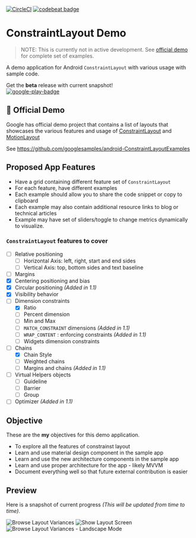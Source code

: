 [![CircleCI](https://circleci.com/gh/amardeshbd/android-constraint-layout-cheatsheet.svg?style=svg)](https://circleci.com/gh/amardeshbd/android-constraint-layout-cheatsheet) [![codebeat badge](https://codebeat.co/badges/bf0c09f2-f87c-49cc-b437-ee1a975ed830)](https://codebeat.co/projects/github-com-amardeshbd-android-constraint-layout-cheatsheet-master)


# ConstraintLayout Demo
> NOTE: This is currently not in active development. See [official demo](#bookmark-official-demo) for complete set of examples.

A demo application for Android `ConstraintLayout` with various usage with sample code.

Get the **beta** release with current snapshot!  
[![google-play-badge](https://user-images.githubusercontent.com/99822/40590807-b714614a-61d3-11e8-9fab-a6781bc670c2.png)](https://play.google.com/store/apps/details?id=com.hossainkhan.android.constraintlayout)

## :bookmark: Official Demo
Google has official demo project that contains a list of layouts that showcases the various features and usage of
[ConstraintLayout](https://developer.android.com/reference/android/support/constraint/ConstraintLayout.html) and 
[MotionLayout](https://developer.android.com/reference/android/support/constraint/motion/MotionLayout)

See https://github.com/googlesamples/android-ConstraintLayoutExamples

## Proposed App Features
* Have a grid containing different feature set of `ConstraintLayout`
* For each feature, have different examples
* Each example should allow you to share the code snippet or copy to clipboard
* Each example may also contain additional resource links to blog or technical articles
* Example may have set of sliders/toggle to change metrics dynamically to visualize.


### `ConstraintLayout` features to cover 
- [ ] Relative positioning
  * [ ] Horizontal Axis: left, right, start and end sides
  * [ ] Vertical Axis: top, bottom sides and text baseline
- [ ] Margins
- [x] Centering positioning and bias
- [x] Circular positioning _(Added in 1.1)_
- [x] Visibility behavior
- [ ] Dimension constraints
  * [x] Ratio
  * [ ] Percent dimension
  * [ ] Min and Max
  * [ ] `MATCH_CONSTRAINT` dimensions _(Added in 1.1)_
  * [ ] `WRAP_CONTENT` : enforcing constraints _(Added in 1.1)_
  * [ ] Widgets dimension constraints
- [ ] Chains
  * [x] Chain Style
  * [ ] Weighted chains
  * [ ] Margins and chains _(Added in 1.1)_
- [ ] Virtual Helpers objects
  * [ ] Guideline
  * [ ] Barrier
  * [ ] Group
- [ ] Optimizer _(Added in 1.1)_

## Objective
These are the **my** objectives for this demo application.
* To explore all the features of constrainst layout
* Learn and use material design component in the sample app
* Learn and use the new architecture components in the sample app
* Learn and use proper architecture for the app - likely MVVM
* Document everything well so that future external contribution is easier

## Preview
Here is a snapshot of current progress _(This will be updated from time to time)_.  

![Browse Layout Variances](https://user-images.githubusercontent.com/99822/39677194-c57a1ef4-5144-11e8-86ad-ab16850b5e95.png) ![Show Layout Screen](https://user-images.githubusercontent.com/99822/39677193-c55efc3c-5144-11e8-822f-b55664d8e5e2.png)  
![Browse Layout Variances - Landscape Mode](https://user-images.githubusercontent.com/99822/39678468-6de62ce8-515b-11e8-9516-5203bef17d8a.png)
